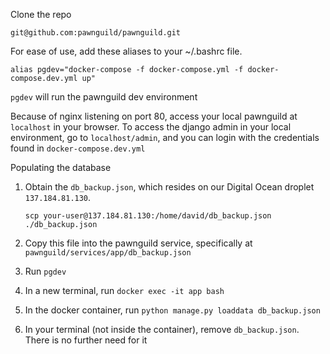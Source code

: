 Clone the repo

	git@github.com:pawnguild/pawnguild.git


For ease of use, add these aliases to your ~/.bashrc file.

	alias pgdev="docker-compose -f docker-compose.yml -f docker-compose.dev.yml up"

`pgdev` will run the pawnguild dev environment

Because of nginx listening on port 80, access your local pawnguild at `localhost` in your browser. To access the django admin in your local environment, go to `localhost/admin`, and you can login with the credentials found in `docker-compose.dev.yml`

Populating the database

1. Obtain the `db_backup.json`, which resides on our Digital Ocean droplet `137.184.81.130`.

	`scp your-user@137.184.81.130:/home/david/db_backup.json ./db_backup.json`

2. Copy this file into the pawnguild service, specifically at `pawnguild/services/app/db_backup.json`
3. Run `pgdev`
4. In a new terminal, run `docker exec -it app bash`
5. In the docker container, run `python manage.py loaddata db_backup.json`
6. In your terminal (not inside the container), remove `db_backup.json`. There is no further need for it
